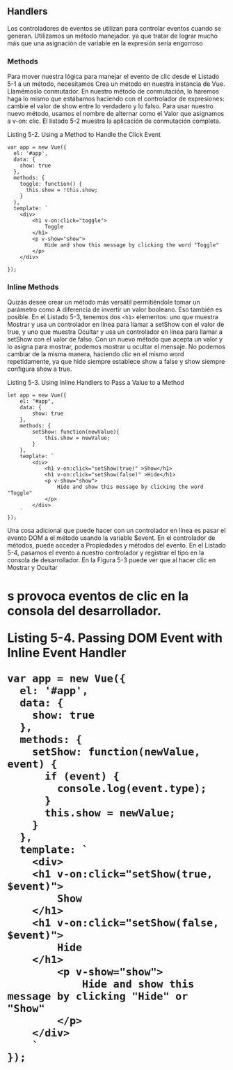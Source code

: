 ## Handlers

Los controladores de eventos se utilizan para controlar eventos cuando se generan. Utilizamos un método manejador.
ya que tratar de lograr mucho más que una asignación de variable en la expresión
sería engorroso

### Methods

Para mover nuestra lógica para manejar el evento de clic desde el Listado 5-1 a un método, necesitamos
Crea un método en nuestra instancia de Vue. Llamémoslo conmutador. En nuestro método de conmutación, lo haremos
haga lo mismo que estábamos haciendo con el controlador de expresiones: cambie el valor de show
entre lo verdadero y lo falso. Para usar nuestro nuevo método, usamos el nombre de alternar como el
Valor que asignamos a v-on: clic. El listado 5-2 muestra la aplicación de conmutación completa.

Listing 5-2. Using a Method to Handle the Click Event

```
var app = new Vue({
  el: '#app',
  data: {
    show: true
  },
  methods: {
    toggle: function() {
      this.show = !this.show;
    }
  },
  template: `
    <div>
        <h1 v-on:click="toggle">
            Toggle
        </h1>
        <p v-show="show">
            Hide and show this message by clicking the word "Toggle"
        </p>
    </div>
    `
});
```

### Inline Methods

Quizás desee crear un método más versátil permitiéndole tomar un parámetro como
A diferencia de invertir un valor booleano. Eso también es posible. En el Listado 5-3, tenemos dos
`<h1>` elementos: uno que muestra Mostrar y usa un controlador en línea para llamar a setShow con el
valor de true, y uno que muestra Ocultar y usa un controlador en línea para llamar a setShow con
el valor de falso. Con un nuevo método que acepta un valor y lo asigna para mostrar, podemos
mostrar u ocultar el mensaje. No podemos cambiar de la misma manera, haciendo clic en el mismo
word repetidamente, ya que hide siempre establece show a false y show siempre configura show a true.

Listing 5-3. Using Inline Handlers to Pass a Value to a Method
```
let app = new Vue({
    el: "#app",
    data: {
        show: true
    },
    methods: {
        setShow: function(newValue){
            this.show = newValue;
        }
    },
    template: `
        <div>
            <h1 v-on:click="setShow(true)" >Show</h1>
            <h1 v-on:click="setShow(false)" >Hide</h1>
            <p v-show="show">
                Hide and show this message by clicking the word "Toggle"
            </p>   
        </div>
    `
});
```
Una cosa adicional que puede hacer con un controlador en línea es pasar el evento DOM a
el método usando la variable $event. En el controlador de métodos, puede acceder a
Propiedades y métodos del evento. En el Listado 5-4, pasamos el evento a nuestro controlador y
registrar el tipo en la consola de desarrollador. En la Figura 5-3 puede ver que al hacer clic en Mostrar
y Ocultar <h1> s provoca eventos de clic en la consola del desarrollador.

Listing 5-4. Passing DOM Event with Inline Event Handler

```
var app = new Vue({
  el: '#app',
  data: {
    show: true
  },
  methods: {
    setShow: function(newValue, event) {
      if (event) {
        console.log(event.type);
      }
      this.show = newValue;
    }
  },
  template: `
    <div>
    <h1 v-on:click="setShow(true, $event)">
        Show
    </h1>
    <h1 v-on:click="setShow(false, $event)">
        Hide
    </h1>
        <p v-show="show">
            Hide and show this message by clicking "Hide" or "Show"
        </p>
    </div>
    `
});
```

